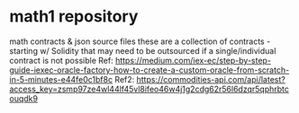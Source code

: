 # math1 repository
math contracts & json source files
these are a collection of contracts - starting w/ Solidity that may need to be outsourced if a single/individual contract is not possible
Ref: https://medium.com/iex-ec/step-by-step-guide-iexec-oracle-factory-how-to-create-a-custom-oracle-from-scratch-in-5-minutes-e44fe0c1bf8c
Ref2: https://commodities-api.com/api/latest?access_key=zsmp97ze4wl44lf45vl8ifeo46w4j1g2cdg62r56l6dzqr5qphrbtcouqdk9
